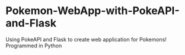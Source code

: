 # Pokemon-WebApp-with-PokeAPI-and-Flask
Using PokeAPI and Flask to create web application for Pokemons!
Programmed in Python

